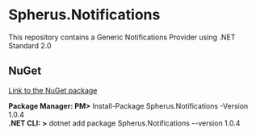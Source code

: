 # Spherus.Notifications

This repository contains a Generic Notifications Provider using .NET Standard 2.0

## NuGet

[Link to the NuGet package](https://www.nuget.org/packages/Spherus.Notifications/)

**Package Manager: PM>** Install-Package Spherus.Notifications -Version 1.0.4 <br />
**.NET CLI: >** dotnet add package Spherus.Notifications --version 1.0.4
